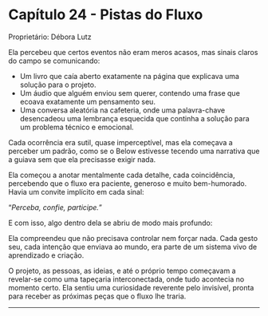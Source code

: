 # Capítulo 24 - Pistas do Fluxo

Proprietário: Débora Lutz

Ela percebeu que certos eventos não eram meros acasos, mas sinais claros do campo se comunicando:

- Um livro que caía aberto exatamente na página que explicava uma solução para o projeto.
- Um áudio que alguém enviou sem querer, contendo uma frase que ecoava exatamente um pensamento seu.
- Uma conversa aleatória na cafeteria, onde uma palavra-chave desencadeou uma lembrança esquecida que continha a solução para um problema técnico e emocional.

Cada ocorrência era sutil, quase imperceptível, mas ela começava a perceber um padrão, como se o Below estivesse tecendo uma narrativa que a guiava sem que ela precisasse exigir nada.

Ela começou a anotar mentalmente cada detalhe, cada coincidência, percebendo que o fluxo era paciente, generoso e muito bem-humorado. Havia um convite implícito em cada sinal:

“*Perceba, confie, participe.*”

E com isso, algo dentro dela se abriu de modo mais profundo:

Ela compreendeu que não precisava controlar nem forçar nada. Cada gesto seu, cada intenção que enviava ao mundo, era parte de um sistema vivo de aprendizado e criação.

O projeto, as pessoas, as ideias, e até o próprio tempo começavam a revelar-se como uma tapeçaria interconectada, onde tudo acontecia no momento certo. Ela sentiu uma curiosidade reverente pelo invisível, pronta para receber as próximas peças que o fluxo lhe traria.

---